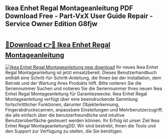 ## Ikea Enhet Regal Montageanleitung PDF Download Free - Part-VxX User Guide Repair - Service Owner Edition G8fjw

# <h2><a href="http://df8lepe.blite.top/?on=Ikea+Enhet+Regal+Montageanleitung">🔗Download 👉🔴 Ikea Enhet Regal Montageanleitung</a></h2>

[![Ikea Enhet Regal Montageanleitung new download](https://i.imgur.com/lujVjoI.png)](http://df8lepe.blite.top/?on=Ikea+Enhet+Regal+Montageanleitung)
Ihr neues Ikea Enhet Regal Montageanleitung ist jetzt einsatzbereit. Dieses Benutzerhandbuch enthält eine Schritt-für-Schritt-Anleitung, die Ihnen bei der Installation, dem Betrieb und der Wartung Ihres Produkts hilft. Bitte notieren Sie die Seriennummer Suchen und notieren Sie die Seriennummer Ihres neuen Ikea Enhet Regal Montageanleitung für Garantiezwecke. Ikea Enhet Regal Montageanleitung verfügt über eine beeindruckende Sammlung fortschrittlicher Funktionen, darunter Objekterkennung, Fingerabdruckscannen, anpassbare Einstellungen und Mehrbenutzerzugriff, die alle einfach über die benutzerfreundliche und intuitive Benutzeroberfläche gesteuert werden können. Ihr Erfolg ist unser Ziel Ikea Enhet Regal MontageanleitungDD. Wir sind bestrebt, Ihnen die Tools und den Support zur Verfügung zu stellen, die Sie benötigen.
